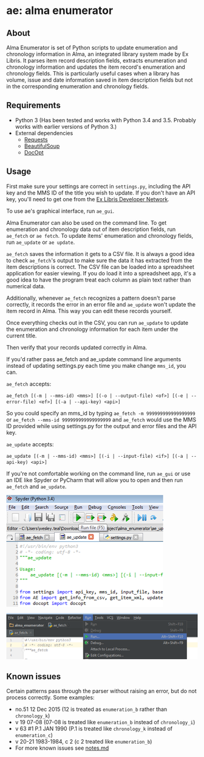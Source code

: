 # ae: alma enumerator
## About
Alma Enumerator is set of Python scripts to update enumeration and chronology
information in Alma, an integrated library system made by Ex Libris. It parses
item record description fields, extracts enumeration and chronology information
and updates the item record's enumeration and chronology fields. This is 
particularly useful cases when a library has volume, issue and date information
saved in item description fields but not in the corresponding enumeration and
chronology fields.

## Requirements
* Python 3 (Has been tested and works with Python 3.4 and 3.5. Probably works
  with earlier versions of Python 3.)
* External dependencies
    * [Requests](http://requests.readthedocs.io/en/master/) 
    * [BeautifulSoup](https://www.crummy.com/software/BeautifulSoup/)
    * [DocOpt](http://docopt.org/) 

## Usage
First make sure your settings are correct in `settings.py`, including the API
key and the MMS ID of the title you wish to update. If you don't have an API
key, you'll need to get one from the [Ex Libris Developer Network](https://developers.exlibrisgroup.com/).

To use ae's graphical interface, run `ae_gui`.

Alma Enumerator can also be used on the command line. To get enumeration and 
chronology data out of item description fields, run `ae_fetch` or `ae fetch`.
To update items' enumeration and chronology fields, run `ae_update` or 
`ae update`.

`ae_fetch` saves the information it gets to a CSV file. It is always a good idea
to check `ae_fetch`'s output to make sure the data it has extracted from the item
descriptions is correct. The CSV file can be loaded into a spreadsheet 
application for easier viewing. If you do load it into a spreadsheet app, it's 
a good idea to have the program treat each column as plain text rather than
numerical data.

Additionally, whenever `ae_fetch` recognizes a pattern doesn't parse correctly,
it records the error in an error file and `ae_update` won't update the item
record in Alma. This way you can edit these records yourself.

Once everything checks out in the CSV, you can run `ae_update` to update the 
enumeration and chronology information for each item under the current title.

Then verify that your records updated correctly in Alma.

If you'd rather pass ae_fetch and ae_update command line arguments instead of
updating settings.py each time you make change `mms_id`, you can.

`ae_fetch` accepts:

    ae_fetch [(-m | --mms-id) <mms>] [(-o | --output-file) <of>] [(-e | --error-file) <ef>] [(-a | --api-key) <api>]

So you could specify an mms_id by typing `ae_fetch -m 999999999999999999` or
`ae_fetch --mms-id 999999999999999999` and `ae_fetch` would use the MMS ID 
provided while using settings.py for the output and error files and the API 
key.

`ae_update` accepts:

    ae_update [(-m | --mms-id) <mms>] [(-i | --input-file) <if>] [(-a | --api-key) <api>]
                                                      
If you're not comfortable working on the command line, run `ae_gui` or use 
an IDE like Spyder or PyCharm that will allow you to open and then run 
`ae_fetch` and `ae_update`.

![Example of running ae_update in Spyder](/img/spyder_run_example.png)

![Example of running ae_fetch in Pycharm](/img/pycharm_run_example.png)

## Known issues
Certain patterns pass through the parser without raising an error, but do not 
process correctly. Some examples:

* no.51 12 Dec 2015 (12 is treated as `enumeration_b` rather than `chronology_k`)
* v 19 07-08 (07-08 is treated like `enumeration_b` instead of `chronology_i`)
* v 63 #1 P.1 JAN 1990 (P.1 is treated like `chronology_k` instead of `enumeration_c`)
* v 20-21 1983-1984, c 2 (c 2 treated like `enumeration_b`)
* For more known issues see [notes.md](notes.md)


